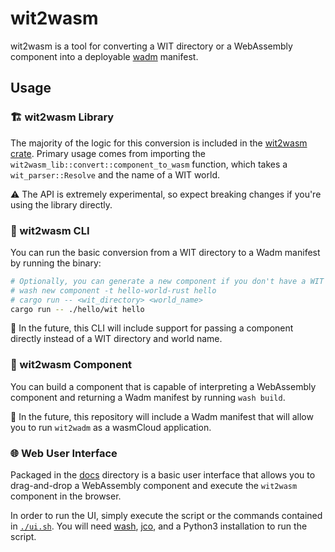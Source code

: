 # wit2wasm

wit2wasm is a tool for converting a WIT directory or a WebAssembly component into a deployable [wadm](https://github.com/wasmcloud/wadm) manifest.

## Usage

### 🏗 wit2wasm Library

The majority of the logic for this conversion is included in the [wit2wasm crate](./crates/wit2wadm/). Primary usage comes from importing the `wit2wasm_lib::convert::component_to_wasm` function, which takes a `wit_parser::Resolve` and the name of a WIT world.

⚠️️ The API is extremely experimental, so expect breaking changes if you're using the library directly.

### 🏃 wit2wasm CLI

You can run the basic conversion from a WIT directory to a Wadm manifest by running the binary:

```bash
# Optionally, you can generate a new component if you don't have a WIT directory handy
# wash new component -t hello-world-rust hello
# cargo run -- <wit_directory> <world_name>
cargo run -- ./hello/wit hello
```

🔮 In the future, this CLI will include support for passing a component directly instead of a WIT directory and world name.

### 🐢 wit2wasm Component

You can build a component that is capable of interpreting a WebAssembly component and returning a Wadm manifest by running `wash build`.

🔮 In the future, this repository will include a Wadm manifest that will allow you to run `wit2wadm` as a wasmCloud application.

### 🌐 Web User Interface

Packaged in the [docs](./docs/) directory is a basic user interface that allows you to drag-and-drop a WebAssembly component and execute the `wit2wasm` component in the browser.

In order to run the UI, simply execute the script or the commands contained in [`./ui.sh`](./ui.sh). You will need [wash](https://wasmcloud.com/docs/installation), [jco](https://github.com/bytecodealliance/jco), and a Python3 installation to run the script.
